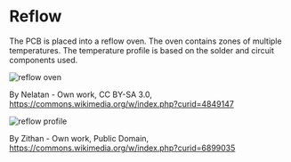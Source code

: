 # Reflow

The PCB is placed into a reflow oven. The oven contains zones of multiple temperatures. The temperature profile is based on the solder and circuit components used.


<img src="https://upload.wikimedia.org/wikipedia/commons/9/91/Reflow_oven.jpg" alt="reflow oven" class="640w">


By Nelatan - Own work, CC BY-SA 3.0, https://commons.wikimedia.org/w/index.php?curid=4849147



<img src="https://upload.wikimedia.org/wikipedia/commons/thumb/8/8f/RSS_Profile.svg/576px-RSS_Profile.svg.png" alt="reflow profile" class="640w">

By Zithan - Own work, Public Domain, https://commons.wikimedia.org/w/index.php?curid=6899035
